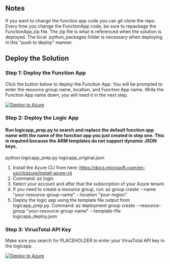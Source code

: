 ## Notes
If you want to change the function app code you can git clone the repo. Every time you change the FunctionApp code, be sure to repackage the FunctionApp.zip file. The zip file is what is referenced when the solution is deployed. The local .python_packages folder is necessary when deploying in this "push to deploy" manner. 

## Deploy the Solution

### Step 1: Deploy the Function App

Click the button below to deploy the Function App. You will be prompted to enter the resource group name, location, and Function App name. Write the Function App name down, you will need it in the next step. 

[![Deploy to Azure](https://aka.ms/deploytoazurebutton)](https://portal.azure.com/#create/Microsoft.Template/uri/https%3A%2F%2Fraw.githubusercontent.com%2Fcd1zz%2Fcfsphishing%2Fmain%2Ffunctionapp_deploy.json)

### Step 2: Deploy the Logic App

#### Run  logicapp_prep.py to search and replace the default function app name with the name of the function app you just created in step one. This is required because the ARM templates do not support dynamic JSON keys. 
  python logicapp_prep.py logicapp_original.json

  1. Install the Azure CLI from here: https://docs.microsoft.com/en-us/cli/azure/install-azure-cli
  2. Command: az login 
  3. Select your account and after that the subscription of your Azure tenant.
  4. If you need to create a resource group, run: az group create --name "your-resource-group-name" --location "your-region"
  5. Deploy the logic app using the template file output from logicapp_prep.py. Command: az deployment group create --resource-group "your-resource-group-name" --template-file logicapp_deploy.json


### Step 3: VirusTotal API Key

Make sure you search for PLACEHOLDER to enter your VirusTotal API key in the logicapp.

[![Deploy to Azure](https://aka.ms/deploytoazurebutton)](https://portal.azure.com/#create/Microsoft.Template/uri/https%3A%2F%2Fraw.githubusercontent.com%2Fcd1zz%2Fcfsphishing%2Fmain%2Flogicapp_deploy.json)

